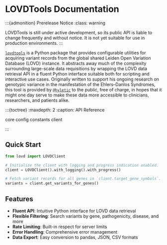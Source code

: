 # LOVDTools Documentation

:::{admonition} Prerelease Notice
:class: warning

LOVDTools is still under active development, so its public API is liable to change
frequently and without notice. It is not yet suitable for use in production environments.
:::

[``lovdtools``](https://github.com/hyletic/lovdtools.git) is a Python package that provides configurable utilities for acquiring variant records from the global shared Leiden Open Variation Database (LOVD) instance. It abstracts away much of the complexity surrounding large-scale data requisitions by wrapping the LOVD data retrieval API in a fluent Python interface suitable both for scripting and interactive use cases. Originally written to support his ongoing research on genotypic variance in the manifestation of the Ehlers–Danlos Syndromes, this tool is provided by [``@hyletic``](https://github.com/hyletic) to the public, free of charge, in hopes that it might one day serve to make these data more accessible to clinicians, researchers, and patients alike.

:::{toctree}
:maxdepth: 2
:caption: API Reference

core
config
constants
client

:::

## Quick Start

```python
from lovd import LOVDClient

# Initialize the client with logging and progress indication enabled.
client = LOVDClient().with_logging().with_progress()

# Fetch variant records for all genes in `client.target_gene_symbols`.
variants = client.get_variants_for_genes()
```

## Features

- **Fluent API**: Intuitive Python interface for LOVD data retrieval
- **Flexible Filtering**: Search variants by gene, pathogenicity, disease, and more
- **Rate Limiting**: Built-in respect for server limits
- **Error Handling**: Comprehensive error management
- **Data Export**: Easy conversion to pandas, JSON, CSV formats
